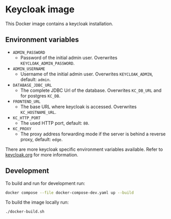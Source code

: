 # Keycloak image

This Docker image contains a keycloak installation.


## Environment variables

- `ADMIN_PASSWORD`
    - Password of the initial admin user. Overwrites `KEYCLOAK_ADMIN_PASSWORD`.
- `ADMIN_USERNAME`
    - Username of the initial admin user. Overwrites `KEYCLOAK_ADMIN`, default: `admin`.
- `DATABASE_JDBC_URL`
    - The complete JDBC Url of the database. Overwrites `KC_DB_URL` and for postgres `KC_DB`.
- `FRONTEND_URL`
    - The base URL where keycloak is accessed. Overwrites `KC_HOSTNAME_URL`.
- `KC_HTTP_PORT`
    - The used HTTP port, default: `80`.
- `KC_PROXY`
    - The proxy address forwarding mode if the server is behind a reverse proxy, default: `edge`.

There are more keycloak specific environment variables available.
Refer to [keycloak.org](https://www.keycloak.org/server/all-config) for more information.


## Development

To build and run for development run:
```bash
docker compose --file docker-compose-dev.yaml up --build
```

To build the image locally run:
```bash
./docker-build.sh
```
